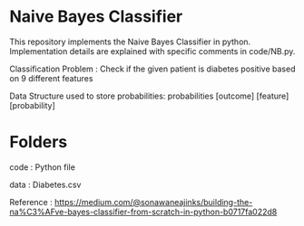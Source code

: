 # Naive Bayes Classifier
This repository implements the Naive Bayes Classifier in python. Implementation details are explained with specific comments in code/NB.py.

Classification Problem : Check if the given patient is diabetes positive based on 9 different features

Data Structure used to store probabilities: probabilities [outcome] [feature] [probability]
# Folders
code : Python file 

data : Diabetes.csv

Reference : https://medium.com/@sonawaneajinks/building-the-na%C3%AFve-bayes-classifier-from-scratch-in-python-b0717fa022d8
